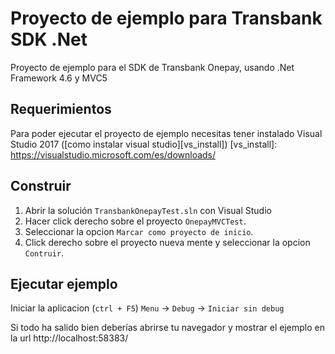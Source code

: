 # Proyecto de ejemplo para Transbank SDK .Net
Proyecto de ejemplo para el SDK de Transbank Onepay, usando .Net Framework 4.6 y MVC5

## Requerimientos
Para poder ejecutar el proyecto de ejemplo necesitas tener instalado Visual Studio 2017 ([como instalar visual studio][vs_install])
[vs_install]: https://visualstudio.microsoft.com/es/downloads/

## Construir
1. Abrir la solución `TransbankOnepayTest.sln` con Visual Studio
1. Hacer click derecho sobre el proyecto `OnepayMVCTest`.
1. Seleccionar la opcion `Marcar como proyecto de inicio`.
1. Click derecho sobre el proyecto nueva mente y seleccionar la opcion `Contruir`.

## Ejecutar ejemplo
Iniciar la aplicacion (`ctrl + F5`)  `Menu` -> `Debug` -> `Iniciar sin debug`

Si todo ha salido bien deberías abrirse tu navegador y mostrar el ejemplo en la url 
http://localhost:58383/